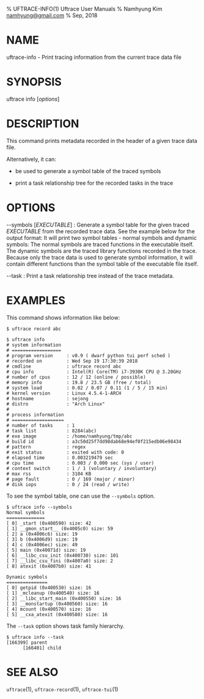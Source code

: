 % UFTRACE-INFO(1) Uftrace User Manuals
% Namhyung Kim <namhyung@gmail.com>
% Sep, 2018

NAME
====
uftrace-info - Print tracing information from the current trace data file

SYNOPSIS
========
uftrace info [*options*]

DESCRIPTION
===========
This command prints metadata recorded in the header of a given trace data file.

Alternatively, it can:

- be used to generate a symbol table of the traced symbols

- print a task relationship tree for the recorded tasks in the trace


OPTIONS
=======
\--symbols [*EXECUTABLE*]
:   Generate a symbol table for the given traced *EXECUTABLE* from the recorded
    trace data. See the example below for the output format:
    It will print two symbol tables - normal symbols and dynamic symbols:
    The normal symbols are traced functions in the executable itself.
    The dynamic symbols are the traced library functions recorded in the trace.
    Because only the trace data is used to generate symbol information, it will
    contain different functions than the symbol table of the executable file itself.

\--task
:   Print a task relationship tree instead of the trace metadata.


EXAMPLES
========
This command shows information like below:

    $ uftrace record abc

    $ uftrace info
    # system information
    # ==================
    # program version     : v0.9 ( dwarf python tui perf sched )
    # recorded on         : Wed Sep 19 17:30:39 2018
    # cmdline             : uftrace record abc
    # cpu info            : Intel(R) Core(TM) i7-3930K CPU @ 3.20GHz
    # number of cpus      : 12 / 12 (online / possible)
    # memory info         : 19.8 / 23.5 GB (free / total)
    # system load         : 0.02 / 0.07 / 0.11 (1 / 5 / 15 min)
    # kernel version      : Linux 4.5.4-1-ARCH
    # hostname            : sejong
    # distro              : "Arch Linux"
    #
    # process information
    # ===================
    # number of tasks     : 1
    # task list           : 8284(abc)
    # exe image           : /home/namhyung/tmp/abc
    # build id            : a3c50d25f7dd98dab68e94ef0f215edb06e98434
    # pattern             : regex
    # exit status         : exited with code: 0
    # elapsed time        : 0.003219479 sec
    # cpu time            : 0.003 / 0.000 sec (sys / user)
    # context switch      : 1 / 1 (voluntary / involuntary)
    # max rss             : 3104 KB
    # page fault          : 0 / 169 (major / minor)
    # disk iops           : 0 / 24 (read / write)

To see the symbol table, one can use the `--symbols` option.

    $ uftrace info --symbols
    Normal symbols
    ==============
    [ 0] _start (0x400590) size: 42
    [ 1] __gmon_start__ (0x4005c0) size: 59
    [ 2] a (0x4006c6) size: 19
    [ 3] b (0x4006d9) size: 19
    [ 4] c (0x4006ec) size: 49
    [ 5] main (0x40071d) size: 19
    [ 6] __libc_csu_init (0x400730) size: 101
    [ 7] __libc_csu_fini (0x4007a0) size: 2
    [ 8] atexit (0x4007b0) size: 41

    Dynamic symbols
    ===============
    [ 0] getpid (0x400530) size: 16
    [ 1] _mcleanup (0x400540) size: 16
    [ 2] __libc_start_main (0x400550) size: 16
    [ 3] __monstartup (0x400560) size: 16
    [ 4] mcount (0x400570) size: 16
    [ 5] __cxa_atexit (0x400580) size: 16

The `--task` option shows task family hierarchy.

    $ uftrace info --task
    [166399] parent
          [166401] child


SEE ALSO
========
`uftrace`(1), `uftrace-record`(1), `uftrace-tui`(1)
